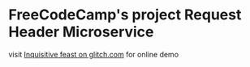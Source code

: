 FreeCodeCamp's project Request Header Microservice
=========================

visit [Inquisitive feast on glitch.com](https://inquisitive-feast.glitch.me/) for online demo
